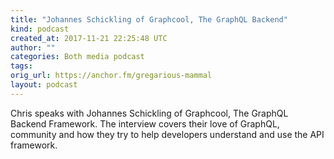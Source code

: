 ```yaml
---
title: "Johannes Schickling of Graphcool, The GraphQL Backend"
kind: podcast
created_at: 2017-11-21 22:25:48 UTC
author: ""
categories: Both media podcast
tags: 
orig_url: https://anchor.fm/gregarious-mammal
layout: podcast
---
```

Chris speaks with Johannes Schickling of Graphcool, The GraphQL Backend Framework. The interview covers their love of GraphQL, community and how they try to help developers understand and use the API framework.